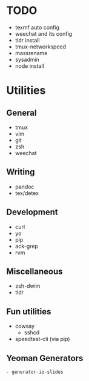 # TODO
- texmf auto config
- weechat and its config
- tldr install
- tmux-networkspeed
- massrename
- sysadmin
- node install

# Utilities

## General
- tmux 
- vim
- git
- zsh
- weechat

## Writing
- pandoc
- tex/detex

## Development
- curl
- yo
- pip
- ack-grep
- rvm

## Miscellaneous
- zsh-dwim
- tldr

## Fun utilities
- cowsay
    - sshcd
- speedtest-cli (via pip)

## Yeoman Generators
    - generator-io-slides

